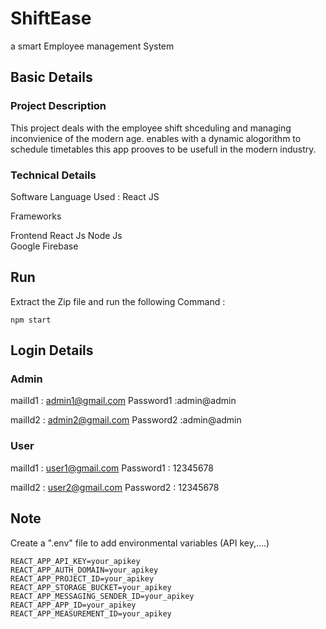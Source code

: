 # ShiftEase
a smart Employee management System


## Basic Details

### Project Description
This project deals with the employee shift shceduling and managing inconvienice of the modern age.
enables with a dynamic alogorithm to schedule timetables this app prooves to be usefull in the modern industry.

### Technical Details
Software
Language Used : React JS

Frameworks

Frontend 
React Js
Node Js  
Google Firebase

## Run
Extract the Zip file and run the following Command :
```
npm start
```
## Login Details
### Admin
  mailId1 : admin1@gmail.com
  Password1 :admin@admin

  mailId2 : admin2@gmail.com
  Password2 :admin@admin

  
### User
  mailId1 : user1@gmail.com
  Password1 : 12345678

  mailId2 : user2@gmail.com
  Password2 : 12345678

## Note
Create a ".env" file to add environmental variables (API key,....)
```
REACT_APP_API_KEY=your_apikey
REACT_APP_AUTH_DOMAIN=your_apikey
REACT_APP_PROJECT_ID=your_apikey
REACT_APP_STORAGE_BUCKET=your_apikey
REACT_APP_MESSAGING_SENDER_ID=your_apikey
REACT_APP_APP_ID=your_apikey
REACT_APP_MEASUREMENT_ID=your_apikey
```


